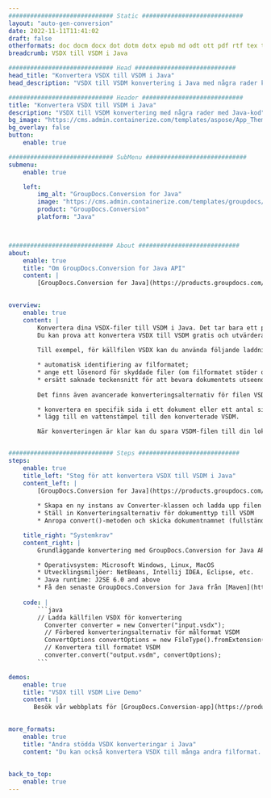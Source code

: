 ```yaml
---
############################# Static ############################
layout: "auto-gen-conversion"
date: 2022-11-11T11:41:02
draft: false
otherformats: doc docm docx dot dotm dotx epub md odt ott pdf rtf tex txt vdx vsdm vsdx vssm vssx vstm vstx vsx vtx xps
breadcrumb: VSDX till VSDM i Java

############################# Head ############################
head_title: "Konvertera VSDX till VSDM i Java"
head_description: "VSDX till VSDM konvertering i Java med några rader kod. Konvertera över 160 filformat med hjälp av GroupDocs dokumentkonverterings-API för Java"

############################# Header ############################
title: "Konvertera VSDX till VSDM i Java"
description: "VSDX till VSDM konvertering med några rader med Java-kod"
bg_image: "https://cms.admin.containerize.com/templates/aspose/App_Themes/V3/images/bg/header1.png"
bg_overlay: false
button:
    enable: true

############################# SubMenu ############################
submenu:
    enable: true

    left:
        img_alt: "GroupDocs.Conversion for Java"
        image: "https://cms.admin.containerize.com/templates/groupdocs/images/product-logos/90x90-noborder/groupdocs-conversion-java.png"
        product: "GroupDocs.Conversion"
        platform: "Java"



############################# About ############################
about:
    enable: true
    title: "Om GroupDocs.Conversion for Java API"
    content: |
        [GroupDocs.Conversion for Java](https://products.groupdocs.com/conversion/java/) är ett avancerat filformatkonverterings-API för konvertering mellan populära bild- och dokumentformat som Microsoft Office, OpenDocument, PDF, HTML, e-post, CAD. och mycket mer med bara några rader kod. Det inbyggda API:t upptäcker automatiskt formaten för originaldokumenten och erbjuder många alternativ för att anpassa de konverterade dokumenten. Tillsammans med funktionen att extrahera information från ett dokument, stöder den också cachelagring av konverteringsresultaten till den lokala disken som standard. Men alla typer av cachelagring kan stödjas genom att implementera lämpliga gränssnitt - Amazon S3, Dropbox, Google Drive, Windows Azure, Reddis eller andra.
    

overview:
    enable: true
    content: |
        Konvertera dina VSDX-filer till VSDM i Java. Det tar bara ett par rader med Java-kod på valfri plattform, som Windows, Linux, macOS.
        Du kan prova att konvertera VSDX till VSDM gratis och utvärdera kvaliteten på konverteringsresultaten. Tillsammans med enkla filkonverteringsskript kan du prova mer sofistikerade alternativ för att ladda källfilen VSDX och lagra VSDM-utdata. 
        
        Till exempel, för källfilen VSDX kan du använda följande laddningsalternativ:

        * automatisk identifiering av filformatet;
        * ange ett lösenord för skyddade filer (om filformatet stöder det);
        * ersätt saknade teckensnitt för att bevara dokumentets utseende.
        
        Det finns även avancerade konverteringsalternativ för filen VSDM:

        * konvertera en specifik sida i ett dokument eller ett antal sidor;
        * lägg till en vattenstämpel till den konverterade VSDM.

        När konverteringen är klar kan du spara VSDM-filen till din lokala filsökväg eller till tredje parts lagring såsom FTP, Amazon S3, Google Drive, Dropbox etc. Observera - för att konvertera VSDX till VSDM behöver du inte installera någon ytterligare programvara, såsom MS Office, Open Office, Adobe Acrobat Reader etc.


############################# Steps ############################
steps:
    enable: true
    title_left: "Steg för att konvertera VSDX till VSDM i Java"
    content_left: |
        [GroupDocs.Conversion for Java](https://products.groupdocs.com/conversion/java/) låter utvecklare enkelt konvertera VSDX fil till VSDM med några rader kod.
        
        * Skapa en ny instans av Converter-klassen och ladda upp filen VSDX med den fullständiga sökvägen
        * Ställ in Konverteringsalternativ för dokumenttyp till VSDM
        * Anropa convert()-metoden och skicka dokumentnamnet (fullständig sökväg) och formatet (VSDM) som en parameter

    title_right: "Systemkrav"
    content_right: |
        Grundläggande konvertering med GroupDocs.Conversion for Java API kan göras med bara några rader kod. Våra API:er stöds på alla större plattformar och operativsystem. Innan du kör koden nedan, se till att du har följande förutsättningar installerade på ditt system.

        * Operativsystem: Microsoft Windows, Linux, MacOS
        * Utvecklingsmiljöer: NetBeans, Intellij IDEA, Eclipse, etc.
        * Java runtime: J2SE 6.0 and above
        * Få den senaste GroupDocs.Conversion for Java från [Maven](https://repository.groupdocs.com/webapp/#/artifacts/browse/tree/General/repo/com/groupdocs/groupdocs-conversion)
         
    code: |
        ```java    
        // Ladda källfilen VSDX för konvertering
          Converter converter = new Converter("input.vsdx");
          // Förbered konverteringsalternativ för målformat VSDM
          ConvertOptions convertOptions = new FileType().fromExtension("vsdm").getConvertOptions();
          // Konvertera till formatet VSDM
          converter.convert("output.vsdm", convertOptions);
        ```

demos:
    enable: true
    title: "VSDX till VSDM Live Demo"
    content: |
       Besök vår webbplats för [GroupDocs.Conversion-app](https://products.groupdocs.app/conversion/family) och försök konvertera VSDX till VSDM nu. Den kostnadsfria demon har följande fördelar
          

more_formats:
    enable: true
    title: "Andra stödda VSDX konverteringar i Java"
    content: "Du kan också konvertera VSDX till många andra filformat. Se listan nedan."
       
       
back_to_top:
    enable: true
---
```

